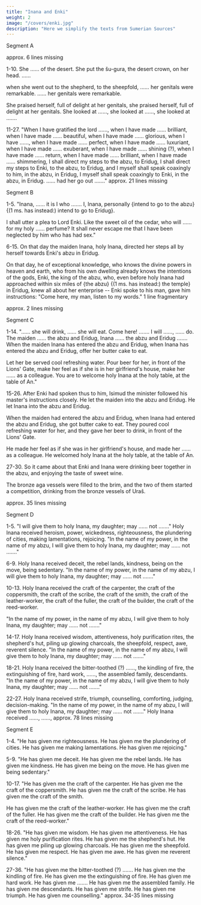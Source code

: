 ```yaml
---
title: "Inana and Enki"
weight: 2
image: "/covers/enki.jpg"
description: "Here we simplify the texts from Sumerian Sources"
---
```




Segment A

approx. 6 lines missing

1-10. She …… of the desert. She put the šu-gura, the desert crown, on her head. …… 

when she went out to the shepherd, to the sheepfold, …… her genitals were remarkable. …… her genitals were remarkable. 

She praised herself, full of delight at her genitals, she praised herself, full of delight at her genitals. She looked at ……, she looked at ……, she looked at …….

11-27. "When I have gratified the lord ……, when I have made …… brilliant, when I have made …… beautiful, when I have made …… glorious, when I have ……, when I have made …… perfect, when I have made …… luxuriant, when I have made …… exuberant, when I have made …… shining (?), when I have made …… return, when I have made …… brilliant, when I have made …… shimmering, I shall direct my steps to the abzu, to Eridug, I shall direct my steps to Enki, to the abzu, to Eridug, and I myself shall speak coaxingly to him, in the abzu, in Eridug, I myself shall speak coaxingly to Enki, in the abzu, in Eridug. …… had her go out ……."
approx. 21 lines missing

Segment B

1-5. "Inana, …… it is I who ……. I, Inana, personally {intend to go to the abzu} {(1 ms. has instead:) intend to go to Eridug}. 

I shall utter a plea to Lord Enki. Like the sweet oil of the cedar, who will …… for my holy …… perfume? It shall never escape me that I have been neglected by him who has had sex."

6-15. On that day the maiden Inana, holy Inana, directed her steps all by herself towards Enki's abzu in Eridug. 

On that day, he of exceptional knowledge, who knows the divine powers in heaven and earth, who from his own dwelling already knows the intentions of the gods, Enki, the king of the abzu, who, even before holy Inana had approached within six miles of {the abzu} {(1 ms. has instead:) the temple} in Eridug, knew all about her enterprise -- Enki spoke to his man, gave him instructions: "Come here, my man, listen to my words."
1 line fragmentary

approx. 2 lines missing

Segment C

1-14. "…… she will drink, …… she will eat. Come here! ……. I will ……, …… do. The maiden …… the abzu and Eridug, Inana …… the abzu and Eridug ……. When the maiden Inana has entered the abzu and Eridug, when Inana has entered the abzu and Eridug, offer her butter cake to eat. 

Let her be served cool refreshing water. Pour beer for her, in front of the Lions' Gate, make her feel as if she is in her girlfriend's house, make her …… as a colleague. You are to welcome holy Inana at the holy table, at the table of An."

15-26. After Enki had spoken thus to him, Isimud the minister followed his master's instructions closely. He let the maiden into the abzu and Eridug. He let Inana into the abzu and Eridug. 

When the maiden had entered the abzu and Eridug, when Inana had entered the abzu and Eridug, she got butter cake to eat. They poured cool refreshing water for her, and they gave her beer to drink, in front of the Lions' Gate. 

He made her feel as if she was in her girlfriend's house, and made her …… as a colleague. He welcomed holy Inana at the holy table, at the table of An.

27-30. So it came about that Enki and Inana were drinking beer together in the abzu, and enjoying the taste of sweet wine. 

The bronze aga vessels were filled to the brim, and the two of them started a competition, drinking from the bronze vessels of Uraš.

approx. 35 lines missing

Segment D

1-5. "I will give them to holy Inana, my daughter; may …… not ……." Holy Inana received heroism, power, wickedness, righteousness, the plundering of cities, making lamentations, rejoicing. "In the name of my power, in the name of my abzu, I will give them to holy Inana, my daughter; may …… not ……."

6-9. Holy Inana received deceit, the rebel lands, kindness, being on the move, being sedentary. "In the name of my power, in the name of my abzu, I will give them to holy Inana, my daughter; may …… not ……."

10-13. Holy Inana received the craft of the carpenter, the craft of the coppersmith, the craft of the scribe, the craft of the smith, the craft of the leather-worker, the craft of the fuller, the craft of the builder, the craft of the reed-worker. 

"In the name of my power, in the name of my abzu, I will give them to holy Inana, my daughter; may …… not ……."

14-17. Holy Inana received wisdom, attentiveness, holy purification rites, the shepherd's hut, piling up glowing charcoals, the sheepfold, respect, awe, reverent silence. "In the name of my power, in the name of my abzu, I will give them to holy Inana, my daughter; may …… not ……."

18-21. Holy Inana received the bitter-toothed (?) ……, the kindling of fire, the extinguishing of fire, hard work, ……, the assembled family, descendants. "In the name of my power, in the name of my abzu, I will give them to holy Inana, my daughter; may …… not ……."

22-27. Holy Inana received strife, triumph, counselling, comforting, judging, decision-making. "In the name of my power, in the name of my abzu, I will give them to holy Inana, my daughter; may …… not ……." Holy Inana received ……, ……,
approx. 78 lines missing

Segment E

1-4. "He has given me righteousness. He has given me the plundering of cities. He has given me making lamentations. He has given me rejoicing."

5-9. "He has given me deceit. He has given me the rebel lands. He has given me kindness. He has given me being on the move. He has given me being sedentary."

10-17. "He has given me the craft of the carpenter. He has given me the craft of the coppersmith. He has given me the craft of the scribe. He has given me the craft of the smith. 

He has given me the craft of the leather-worker. He has given me the craft of the fuller. He has given me the craft of the builder. He has given me the craft of the reed-worker."

18-26. "He has given me wisdom. He has given me attentiveness. He has given me holy purification rites. He has given me the shepherd's hut. He has given me piling up glowing charcoals. He has given me the sheepfold. He has given me respect. He has given me awe. He has given me reverent silence."

27-36. "He has given me the bitter-toothed (?) ……. He has given me the kindling of fire. He has given me the extinguishing of fire. He has given me hard work. He has given me ……. He has given me the assembled family. He has given me descendants. He has given me strife. He has given me triumph. He has given me counselling."
approx. 34-35 lines missing

